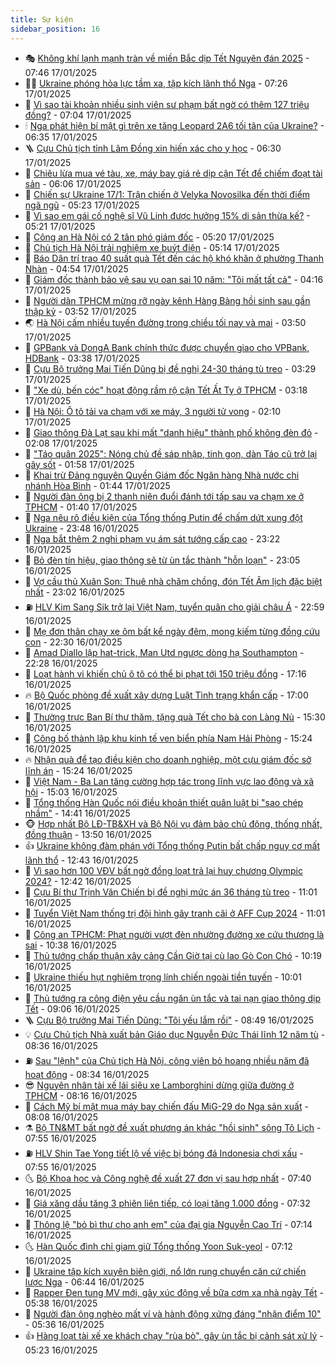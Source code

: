 ```yaml
---
title: Sự kiện
sidebar_position: 16
---
```


<!-- dantri-su-kien:START -->
- 🎭 [Không khí lạnh mạnh tràn về miền Bắc dịp Tết Nguyên đán 2025](https://dantri.com.vn/xa-hoi/khong-khi-lanh-manh-tran-ve-mien-bac-dip-tet-nguyen-dan-2025-20250117144131142.htm) - 07:46 17/01/2025
- 👨‍🏫 [Ukraine phóng hỏa lực tầm xa, tập kích lãnh thổ Nga](https://dantri.com.vn/the-gioi/ukraine-phong-hoa-luc-tam-xa-tap-kich-lanh-tho-nga-20250117141718587.htm) - 07:26 17/01/2025
- 🌮 [Vì sao tài khoản nhiều sinh viên sư phạm bất ngờ có thêm 127 triệu đồng?](https://dantri.com.vn/giao-duc/vi-sao-tai-khoan-nhieu-sinh-vien-su-pham-bat-ngo-co-them-127-trieu-dong-20250117135807196.htm) - 07:04 17/01/2025
- 🕯 [Nga phát hiện bí mật gì trên xe tăng Leopard 2A6 tối tân của Ukraine?](https://dantri.com.vn/the-gioi/nga-phat-hien-bi-mat-gi-tren-xe-tang-leopard-2a6-toi-tan-cua-ukraine-20250116154204193.htm) - 06:35 17/01/2025
- 🪜 [Cựu Chủ tịch tỉnh Lâm Đồng xin hiến xác cho y học](https://dantri.com.vn/phap-luat/cuu-chu-tich-tinh-lam-dong-xin-hien-xac-cho-y-hoc-20250117132444440.htm) - 06:30 17/01/2025
- 🐘 [Chiêu lừa mua vé tàu, xe, máy bay giá rẻ dịp cận Tết để chiếm đoạt tài sản](https://dantri.com.vn/suc-manh-so/chieu-lua-mua-ve-tau-xe-may-bay-gia-re-dip-can-tet-de-chiem-doat-tai-san-20250117105734846.htm) - 06:06 17/01/2025
- 🤔 [Chiến sự Ukraine 17/1: Trận chiến ở Velyka Novosilka đến thời điểm ngã ngũ](https://dantri.com.vn/the-gioi/chien-su-ukraine-171-tran-chien-o-velyka-novosilka-den-thoi-diem-nga-ngu-20250117120447792.htm) - 05:23 17/01/2025
- 🧠 [Vì sao em gái cố nghệ sĩ Vũ Linh được hưởng 15% di sản thừa kế?](https://dantri.com.vn/phap-luat/vi-sao-em-gai-co-nghe-si-vu-linh-duoc-huong-15-di-san-thua-ke-20250116212255380.htm) - 05:21 17/01/2025
- 📝 [Công an Hà Nội có 2 tân phó giám đốc](https://dantri.com.vn/xa-hoi/cong-an-ha-noi-co-2-tan-pho-giam-doc-20250117121514683.htm) - 05:20 17/01/2025
- 🦏 [Chủ tịch Hà Nội trải nghiệm xe buýt điện](https://dantri.com.vn/xa-hoi/chu-tich-ha-noi-trai-nghiem-xe-buyt-dien-20250117112926035.htm) - 05:14 17/01/2025
- 🥰 [Báo Dân trí trao 40 suất quà Tết đến các hộ khó khăn ở phường Thanh Nhàn](https://dantri.com.vn/tam-long-nhan-ai/bao-dan-tri-trao-40-suat-qua-tet-den-cac-ho-kho-khan-o-phuong-thanh-nhan-20250117114359991.htm) - 04:54 17/01/2025
- 🤗 [Giám đốc thành bảo vệ sau vụ oan sai 10 năm: &quot;Tôi mất tất cả&quot;](https://dantri.com.vn/phap-luat/giam-doc-thanh-bao-ve-sau-vu-oan-sai-10-nam-toi-mat-tat-ca-20250117100418452.htm) - 04:16 17/01/2025
- 🌈 [Người dân TPHCM mừng rỡ ngày kênh Hàng Bàng hồi sinh sau gần thập kỷ](https://dantri.com.vn/xa-hoi/nguoi-dan-tphcm-mung-ro-ngay-kenh-hang-bang-hoi-sinh-sau-gan-thap-ky-20250117095858415.htm) - 03:52 17/01/2025
- 🌏 [Hà Nội cấm nhiều tuyến đường trong chiều tối nay và mai](https://dantri.com.vn/xa-hoi/ha-noi-cam-nhieu-tuyen-duong-trong-chieu-toi-nay-va-mai-20250117100452461.htm) - 03:50 17/01/2025
- 💄 [GPBank và DongA Bank chính thức được chuyển giao cho VPBank, HDBank](https://dantri.com.vn/kinh-doanh/gpbank-va-donga-bank-chinh-thuc-duoc-chuyen-giao-cho-vpbank-hdbank-20250117094551775.htm) - 03:38 17/01/2025
- 👺 [Cựu Bộ trưởng Mai Tiến Dũng bị đề nghị 24-30 tháng tù treo](https://dantri.com.vn/phap-luat/cuu-bo-truong-mai-tien-dung-bi-de-nghi-24-30-thang-tu-treo-20250117100955169.htm) - 03:29 17/01/2025
- 👹 [&quot;Xe dù, bến cóc&quot; hoạt động rầm rộ cận Tết Ất Tỵ ở TPHCM](https://dantri.com.vn/xa-hoi/xe-du-ben-coc-hoat-dong-ram-ro-can-tet-at-ty-o-tphcm-20250116105321181.htm) - 03:18 17/01/2025
- 🌊 [Hà Nội: Ô tô tải va chạm với xe máy, 3 người tử vong](https://dantri.com.vn/xa-hoi/ha-noi-o-to-tai-va-cham-voi-xe-may-3-nguoi-tu-vong-20250117085805848.htm) - 02:10 17/01/2025
- 🤠 [Giao thông Đà Lạt sau khi mất &quot;danh hiệu&quot; thành phố không đèn đỏ](https://dantri.com.vn/xa-hoi/giao-thong-da-lat-sau-khi-mat-danh-hieu-thanh-pho-khong-den-do-20250117082201292.htm) - 02:08 17/01/2025
- 🎊 [&quot;Táo quân 2025&quot;: Nóng chủ đề sáp nhập, tinh gọn, dàn Táo cũ trở lại gây sốt](https://dantri.com.vn/giai-tri/tao-quan-2025-nong-chu-de-sap-nhap-tinh-gon-dan-tao-cu-tro-lai-gay-sot-20250117075734161.htm) - 01:58 17/01/2025
- 🐘 [Khai trừ Đảng nguyên Quyền Giám đốc Ngân hàng Nhà nước chi nhánh Hòa Bình](https://dantri.com.vn/xa-hoi/khai-tru-dang-nguyen-quyen-giam-doc-ngan-hang-nha-nuoc-chi-nhanh-hoa-binh-20250117074102882.htm) - 01:44 17/01/2025
- 💂 [Người đàn ông bị 2 thanh niên đuổi đánh tới tấp sau va chạm xe ở TPHCM](https://dantri.com.vn/xa-hoi/nguoi-dan-ong-bi-2-thanh-nien-duoi-danh-toi-tap-sau-va-cham-xe-o-tphcm-20250117081114820.htm) - 01:40 17/01/2025
- 👹 [Nga nêu rõ điều kiện của Tổng thống Putin để chấm dứt xung đột Ukraine](https://dantri.com.vn/the-gioi/nga-neu-ro-dieu-kien-cua-tong-thong-putin-de-cham-dut-xung-dot-ukraine-20250117063909696.htm) - 23:48 16/01/2025
- 🦒 [Nga bắt thêm 2 nghi phạm vụ ám sát tướng cấp cao](https://dantri.com.vn/the-gioi/nga-bat-them-2-nghi-pham-vu-am-sat-tuong-cap-cao-20250117055602250.htm) - 23:22 16/01/2025
- 🗽 [Bỏ đèn tín hiệu, giao thông sẽ từ ùn tắc thành &quot;hỗn loạn&quot;](https://dantri.com.vn/ban-doc/bo-den-tin-hieu-giao-thong-se-tu-un-tac-thanh-hon-loan-20250117004156721.htm) - 23:05 16/01/2025
- 💄 [Vợ cầu thủ Xuân Son: Thuê nhà chăm chồng, đón Tết Âm lịch đặc biệt nhất](https://dantri.com.vn/doi-song/vo-cau-thu-xuan-son-thue-nha-cham-chong-don-tet-am-lich-dac-biet-nhat-20250112225031621.htm) - 23:02 16/01/2025
- ⛽️ [HLV Kim Sang Sik trở lại Việt Nam, tuyển quân cho giải châu Á](https://dantri.com.vn/the-thao/hlv-kim-sang-sik-tro-lai-viet-nam-tuyen-quan-cho-giai-chau-a-20250116204042450.htm) - 22:59 16/01/2025
- 🥷 [Mẹ đơn thân chạy xe ôm bất kể ngày đêm, mong kiếm từng đồng cứu con](https://dantri.com.vn/tam-long-nhan-ai/me-don-than-chay-xe-om-bat-ke-ngay-dem-mong-kiem-tung-dong-cuu-con-20250113104324186.htm) - 22:30 16/01/2025
- 🤖 [Amad Diallo lập hat-trick, Man Utd ngược dòng hạ Southampton](https://dantri.com.vn/the-thao/amad-diallo-lap-hat-trick-man-utd-nguoc-dong-ha-southampton-20250117052815097.htm) - 22:28 16/01/2025
- 🌊 [Loạt hành vi khiến chủ ô tô có thể bị phạt tới 150 triệu đồng](https://dantri.com.vn/xa-hoi/loat-hanh-vi-khien-chu-o-to-co-the-bi-phat-toi-150-trieu-dong-20250116223539213.htm) - 17:16 16/01/2025
- 🔥 [Bộ Quốc phòng đề xuất xây dựng Luật Tình trạng khẩn cấp](https://dantri.com.vn/xa-hoi/bo-quoc-phong-de-xuat-xay-dung-luat-tinh-trang-khan-cap-20250116172115836.htm) - 17:00 16/01/2025
- 🦏 [Thường trực Ban Bí thư thăm, tặng quà Tết cho bà con Làng Nủ](https://dantri.com.vn/xa-hoi/thuong-truc-ban-bi-thu-tham-tang-qua-tet-cho-ba-con-lang-nu-20250116222515557.htm) - 15:30 16/01/2025
- 🐘 [Công bố thành lập khu kinh tế ven biển phía Nam Hải Phòng](https://dantri.com.vn/xa-hoi/cong-bo-thanh-lap-khu-kinh-te-ven-bien-phia-nam-hai-phong-20250116220459437.htm) - 15:24 16/01/2025
- 🔥 [Nhận quà để tạo điều kiện cho doanh nghiệp, một cựu giám đốc sở lĩnh án](https://dantri.com.vn/phap-luat/nhan-qua-de-tao-dieu-kien-cho-doanh-nghiep-mot-cuu-giam-doc-so-linh-an-20250116203357538.htm) - 15:24 16/01/2025
- 💼 [Việt Nam - Ba Lan tăng cường hợp tác trong lĩnh vực lao động và xã hội](https://dantri.com.vn/lao-dong-viec-lam/viet-nam-ba-lan-tang-cuong-hop-tac-trong-linh-vuc-lao-dong-va-xa-hoi-20250116213816060.htm) - 15:03 16/01/2025
- 🚀 [Tổng thống Hàn Quốc nói điều khoản thiết quân luật bị &quot;sao chép nhầm&quot;](https://dantri.com.vn/the-gioi/tong-thong-han-quoc-noi-dieu-khoan-thiet-quan-luat-bi-sao-chep-nham-20250116213332095.htm) - 14:41 16/01/2025
- 🐵 [Hợp nhất Bộ LĐ-TB&amp;XH và Bộ Nội vụ đảm bảo chủ động, thống nhất, đồng thuận](https://dantri.com.vn/xa-hoi/hop-nhat-bo-ld-tbxh-va-bo-noi-vu-dam-bao-chu-dong-thong-nhat-dong-thuan-20250116204410717.htm) - 13:50 16/01/2025
- 👍 [Ukraine không đàm phán với Tổng thống Putin bất chấp nguy cơ mất lãnh thổ](https://dantri.com.vn/the-gioi/ukraine-khong-dam-phan-voi-tong-thong-putin-bat-chap-nguy-co-mat-lanh-tho-20250116080537368.htm) - 12:43 16/01/2025
- 🚦 [Vì sao hơn 100 VĐV bất ngờ đồng loạt trả lại huy chương Olympic 2024?](https://dantri.com.vn/the-thao/vi-sao-hon-100-vdv-bat-ngo-dong-loat-tra-lai-huy-chuong-olympic-2024-20250116194202541.htm) - 12:42 16/01/2025
- 🥸 [Cựu Bí thư Trịnh Văn Chiến bị đề nghị mức án 36 tháng tù treo](https://dantri.com.vn/phap-luat/cuu-bi-thu-trinh-van-chien-bi-de-nghi-muc-an-36-thang-tu-treo-20250116172342283.htm) - 11:01 16/01/2025
- 🥷 [Tuyển Việt Nam thống trị đội hình gây tranh cãi ở AFF Cup 2024](https://dantri.com.vn/the-thao/tuyen-viet-nam-thong-tri-doi-hinh-gay-tranh-cai-o-aff-cup-2024-20250116174701917.htm) - 11:01 16/01/2025
- 🤡 [Công an TPHCM: Phạt người vượt đèn nhường đường xe cứu thương là sai](https://dantri.com.vn/xa-hoi/cong-an-tphcm-phat-nguoi-vuot-den-nhuong-duong-xe-cuu-thuong-la-sai-20250116171343959.htm) - 10:38 16/01/2025
- 🥳 [Thủ tướng chấp thuận xây cảng Cần Giờ tại cù lao Gò Con Chó](https://dantri.com.vn/xa-hoi/thu-tuong-chap-thuan-xay-cang-can-gio-tai-cu-lao-go-con-cho-20250116170228936.htm) - 10:19 16/01/2025
- 🤩 [Ukraine thiếu hụt nghiêm trọng lính chiến ngoài tiền tuyến](https://dantri.com.vn/the-gioi/ukraine-thieu-hut-nghiem-trong-linh-chien-ngoai-tien-tuyen-20250116124327817.htm) - 10:01 16/01/2025
- 🎡 [Thủ tướng ra công điện yêu cầu ngăn ùn tắc và tai nạn giao thông dịp Tết](https://dantri.com.vn/xa-hoi/thu-tuong-ra-cong-dien-yeu-cau-ngan-un-tac-va-tai-nan-giao-thong-dip-tet-20250116155904935.htm) - 09:06 16/01/2025
- 🪜 [Cựu Bộ trưởng Mai Tiến Dũng: &quot;Tôi yếu lắm rồi&quot;](https://dantri.com.vn/phap-luat/cuu-bo-truong-mai-tien-dung-toi-yeu-lam-roi-20250116153206682.htm) - 08:49 16/01/2025
- 💡 [Cựu Chủ tịch Nhà xuất bản Giáo dục Nguyễn Đức Thái lĩnh 12 năm tù](https://dantri.com.vn/phap-luat/cuu-chu-tich-nha-xuat-ban-giao-duc-nguyen-duc-thai-linh-12-nam-tu-20250116153102753.htm) - 08:36 16/01/2025
- ⛽️ [Sau &quot;lệnh&quot; của Chủ tịch Hà Nội, công viên bỏ hoang nhiều năm đã hoạt động](https://dantri.com.vn/xa-hoi/sau-lenh-cua-chu-tich-ha-noi-cong-vien-bo-hoang-nhieu-nam-da-hoat-dong-20250116151755958.htm) - 08:34 16/01/2025
- 😎 [Nguyên nhân tài xế lái siêu xe Lamborghini dừng giữa đường ở TPHCM](https://dantri.com.vn/xa-hoi/nguyen-nhan-tai-xe-lai-sieu-xe-lamborghini-dung-giua-duong-o-tphcm-20250116144921852.htm) - 08:16 16/01/2025
- 🗽 [Cách Mỹ bí mật mua máy bay chiến đấu MiG-29 do Nga sản xuất](https://dantri.com.vn/the-gioi/cach-my-bi-mat-mua-may-bay-chien-dau-mig-29-do-nga-san-xuat-20250116135808321.htm) - 08:08 16/01/2025
- ⚗️ [Bộ TN&amp;MT bất ngờ đề xuất phương án khác &quot;hồi sinh&quot; sông Tô Lịch](https://dantri.com.vn/xa-hoi/bo-tnmt-bat-ngo-de-xuat-phuong-an-khac-hoi-sinh-song-to-lich-20250115203011174.htm) - 07:55 16/01/2025
- ⛽️ [HLV Shin Tae Yong tiết lộ về việc bị bóng đá Indonesia chơi xấu](https://dantri.com.vn/the-thao/hlv-shin-tae-yong-tiet-lo-ve-viec-bi-bong-da-indonesia-choi-xau-20250116120751389.htm) - 07:55 16/01/2025
- 🌜 [Bộ Khoa học và Công nghệ đề xuất 27 đơn vị sau hợp nhất](https://dantri.com.vn/suc-manh-so/bo-khoa-hoc-va-cong-nghe-de-xuat-27-don-vi-sau-hop-nhat-20250116142930770.htm) - 07:40 16/01/2025
- 🦩 [Giá xăng dầu tăng 3 phiên liên tiếp, có loại tăng 1.000 đồng](https://dantri.com.vn/kinh-doanh/gia-xang-dau-tang-3-phien-lien-tiep-co-loai-tang-1000-dong-20250116141414148.htm) - 07:32 16/01/2025
- 🦒 [Thông lệ &quot;bỏ bì thư cho anh em&quot; của đại gia Nguyễn Cao Trí](https://dantri.com.vn/phap-luat/thong-le-bo-bi-thu-cho-anh-em-cua-dai-gia-nguyen-cao-tri-20250116132411272.htm) - 07:14 16/01/2025
- 🌜 [Hàn Quốc đình chỉ giam giữ Tổng thống Yoon Suk-yeol](https://dantri.com.vn/the-gioi/han-quoc-dinh-chi-giam-giu-tong-thong-yoon-suk-yeol-20250116140946105.htm) - 07:12 16/01/2025
- 🐎 [Ukraine tập kích xuyên biên giới, nổ lớn rung chuyển căn cứ chiến lược Nga](https://dantri.com.vn/the-gioi/ukraine-tap-kich-xuyen-bien-gioi-no-lon-rung-chuyen-can-cu-chien-luoc-nga-20250116125818798.htm) - 06:44 16/01/2025
- 🌋 [Rapper Đen tung MV mới, gây xúc động về bữa cơm xa nhà ngày Tết](https://dantri.com.vn/giai-tri/rapper-den-tung-mv-moi-gay-xuc-dong-ve-bua-com-xa-nha-ngay-tet-20250116101538186.htm) - 05:38 16/01/2025
- 🧰 [Người đàn ông nghèo mất ví và hành động xứng đáng &quot;nhận điểm 10&quot;](https://dantri.com.vn/an-sinh/nguoi-dan-ong-ngheo-mat-vi-va-hanh-dong-xung-dang-nhan-diem-10-20250116105513744.htm) - 05:36 16/01/2025
- 👍 [Hàng loạt tài xế xe khách chạy &quot;rùa bò&quot;, gây ùn tắc bị cảnh sát xử lý](https://dantri.com.vn/xa-hoi/hang-loat-tai-xe-xe-khach-chay-rua-bo-gay-un-tac-bi-canh-sat-xu-ly-20250116114923878.htm) - 05:23 16/01/2025<!-- dantri-su-kien:END -->
